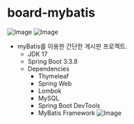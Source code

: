 # board-mybatis
![Image](https://github.com/user-attachments/assets/d97b8ba5-03a0-4e95-abe2-b539e06eea44)
![Image](https://github.com/user-attachments/assets/90b18461-3b36-4458-a964-a6a3f7845187)
- myBatis를 이용한 간단한 게시판 프로젝트.
  - JDK 17
  - Spring Boot 3.3.8
  - Dependencies
    - Thymeleaf
    - Spring Web
    - Lombok
    - MySQL
    - Spring Boot DevTools
    - MyBatis Framework
![Image](https://github.com/user-attachments/assets/2bfd07e8-e7ac-4102-b517-1f6e4f021f17)
